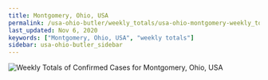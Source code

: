 ```yaml
---
title: Montgomery, Ohio, USA
permalink: /usa-ohio-butler/weekly_totals/usa-ohio-montgomery-weekly_totals.html
last_updated: Nov 6, 2020
keywords: ["Montgomery, Ohio, USA", "weekly totals"]
sidebar: usa-ohio-butler_sidebar
---
```


![Weekly Totals of Confirmed Cases for Montgomery, Ohio, USA](/covid_tracker/images/graphs/usa-ohio-montgomery-weekly_totals_graph.png)
